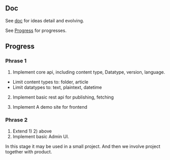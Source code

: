 Doc
--------
See [doc](doc) for ideas detail and evolving.

See [Progress](doc/9.Progress.md) for progresses.


Progress
---------
### Phrase 1
1) Implement core api, including content type, Datatype, version, language.
 - Limit content types to: folder, article
 - Limit datatypes to: text, plaintext, datetime

2) Implement basic rest api for publishing, fetching

3) Implement A demo site for frontend

### Phrase 2
1) Extend 1) 2) above
2) Implement basic Admin UI.

In this stage it may be used in a small project. And then we involve project together with product.
